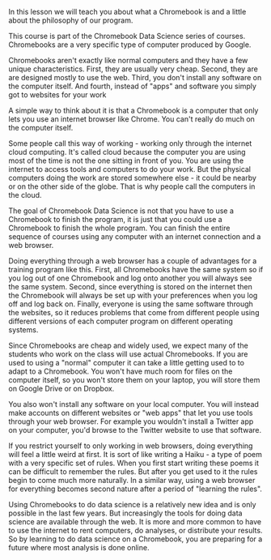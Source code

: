 In this lesson we will teach you about what a Chromebook is and a little about the philosophy of our program. 

This course is part of the Chromebook Data Science series of courses. Chromebooks are a very specific type of computer produced by Google. 

Chromebooks aren't exactly like normal computers and they have a few unique characteristics. First, they are usually very cheap. Second, they are are designed mostly to use the web. Third, you don't install any software on the computer itself. And fourth, instead of "apps" and software you simply got to websites for your work

A simple way to think about it is that a Chromebook is a computer that only lets you use an internet browser like Chrome. You can't really do much on the computer itself. 

Some people call this way of working - working only through the internet cloud computing. It's called cloud because the computer you are using most of the time is not the one sitting in front of you. You are using the internet to access tools and computers to do your work. But the physical computers doing the work are stored somewhere else - it could be nearby or on the other side of the globe. That is why people call the computers in the cloud. 

The goal of Chromebook Data Science is not that you have to use a Chromebook to finish the program, it is just that you could use a Chromebook to finish the whole program. You can finish the entire sequence of courses using any computer with an internet connection and a web browser.

Doing everything through a web browser has a couple of advantages for a training program like this. First, all Chromebooks have the same system so if you log out of one Chromebook and log onto another you will always see the same system. Second, since everything is stored on the internet then the Chromebook will always be set up with your preferences when you log off and log back on. Finally, everyone is using the same software through the websites, so it reduces problems that come from different people using different versions of each computer program on different operating systems. 

Since Chromebooks are cheap and widely used, we expect many of the students who work on the class will use actual Chromebooks. If you are used to using a "normal" computer it can take a little getting used to to adapt to a Chromebook. You won't have much room for files on the computer itself, so you won't store them on your laptop, you will store them on Google Drive or on Dropbox. 

You also won't install any software on your local computer. You will instead make accounts on different websites or "web apps" that let you use tools through your web browser. For example you wouldn't install a Twitter app on your computer, you'd browse to the Twitter website to use that software. 

If you restrict yourself to only working in web browsers, doing everything will feel a little weird at first. It is sort of like writing a Haiku - a type of poem with a very specific set of rules. When you first start writing these poems it can be difficult to remember the rules. But after you get used to it the rules begin to come much more naturally. In a similar way, using a web browser for everything becomes second nature after a period of "learning the rules". 

Using Chromebooks to do data science is a relatively new idea and is only possible in the last few years. But increasingly the tools for doing data science are available through the web. It is more and more common to have to use the internet to rent computers, do analyses, or distribute your results. So by learning to do data science on a Chromebook, you are preparing for a future where most analysis is done online. 






